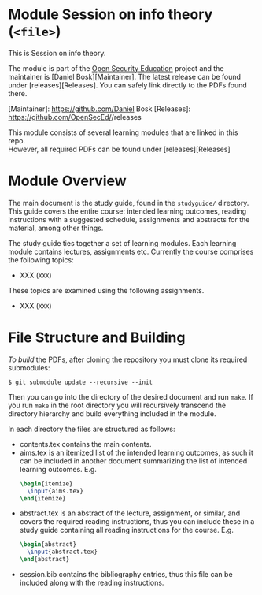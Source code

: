 Module Session on info theory (`<file>`)
===============================================================================

This is Session on info theory.

The module is part of the [Open Security Education][OpenSecEd] project and the 
maintainer is [Daniel Bosk][Maintainer].  The latest release can be found under 
[releases][Releases].  You can safely link directly to the PDFs found there.

[OpenSecEd]: https://github.com/OpenSecEd
[Maintainer]: https://github.com/Daniel Bosk
[Releases]: https://github.com/OpenSecEd/<file>/releases

This module consists of several learning modules that are linked in this repo.  
However, all required PDFs can be found under [releases][Releases]


Module Overview
===============================================================================

The main document is the study guide, found in the `studyguide/` directory.  
This guide covers the entire course: intended learning outcomes, reading 
instructions with a suggested schedule, assignments and abstracts for the 
material, among other things.

The study guide ties together a set of learning modules.  Each learning module 
contains lectures, assignments etc.  Currently the course comprises the 
following topics:

 - XXX (`XXX`)

These topics are examined using the following assignments.

 - XXX (`XXX`)


File Structure and Building
===============================================================================

*To build* the PDFs, after cloning the repository you must clone its required 
submodules:
```shell
$ git submodule update --recursive --init
```
Then you can go into the directory of the desired document and run `make`.
If you run `make` in the root directory you will recursively transcend the 
directory hierarchy and build everything included in the module.

In each directory the files are structured as follows:

 - contents.tex contains the main contents.
 - aims.tex is an itemized list of the intended learning outcomes, as such it 
   can be included in another document summarizing the list of intended 
   learning outcomes. E.g.
   ```LaTeX
   \begin{itemize}
     \input{aims.tex}
   \end{itemize}
   ```
 - abstract.tex is an abstract of the lecture, assignment, or similar, and 
   covers the required reading instructions, thus you can include these in 
   a study guide containing all reading instructions for the course. E.g.
   ```LaTeX
   \begin{abstract}
     \input{abstract.tex}
   \end{abstract}
 - session.bib contains the bibliography entries, thus this file can be 
 included along with the reading instructions.

